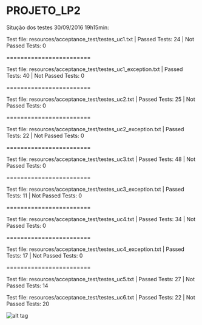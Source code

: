 # PROJETO_LP2
Situção dos testes 30/09/2016 19h15min:

Test file: resources/acceptance_test/testes_uc1.txt | Passed Tests: 24 | Not Passed Tests: 0

======================== 

Test file: resources/acceptance_test/testes_uc1_exception.txt | Passed Tests: 40 | Not Passed Tests: 0

======================== 

Test file: resources/acceptance_test/testes_uc2.txt | Passed Tests: 25 | Not Passed Tests: 0

======================== 

Test file: resources/acceptance_test/testes_uc2_exception.txt | Passed Tests: 22 | Not Passed Tests: 0

======================== 

Test file: resources/acceptance_test/testes_uc3.txt | Passed Tests: 48 | Not Passed Tests: 0

======================== 

Test file: resources/acceptance_test/testes_uc3_exception.txt | Passed Tests: 11 | Not Passed Tests: 0

======================== 

Test file: resources/acceptance_test/testes_uc4.txt | Passed Tests: 34 | Not Passed Tests: 0

======================== 

Test file: resources/acceptance_test/testes_uc4_exception.txt | Passed Tests: 17 | Not Passed Tests: 0

======================== 

Test file: resources/acceptance_test/testes_uc5.txt | Passed Tests: 27 | Not Passed Tests: 14

Test file: resources/acceptance_test/testes_uc6.txt | Passed Tests: 22 | Not Passed Tests: 20


![alt tag](http://i.imgur.com/DBbxwUY.jpg?1)
